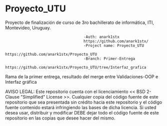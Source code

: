 # Proyecto_UTU
Proyecto de finalización de curso de 3ro bachillerato de informática, ITI, Montevideo, Uruguay.

                                       -Auth: anark1stx
                                       https://github.com/anark1stx/
                                       -Project name: Proyecto_UTU
                                       https://github.com/anark1stx/Proyecto_UTU
                                       -Branch: Primer-Entrega
                                       https://github.com/anark1stx/Proyecto_UTU/tree/Interfaz_grafica

Rama de la primer entrega, resultado del merge entre Validaciones-OOP e Interfaz gráfica

AVISO LEGAL: Este repositorio cuenta con el licenciamiento << BSD 2-Clause "Simplified" License >>. Cualquier copia del código fuente de este repositorio que sea presentada sin crédito hacia este repositorio y el código fuente contenido estará infringiendo las bases de dicha licencia. Si usted desea usar, distribuir y modificar DEBE dejar todo el código fuente de este repositorio en las copias que desee hacer del mismo.
